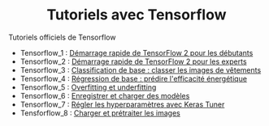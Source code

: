 # <center> Tutoriels avec Tensorflow </center>

Tutoriels officiels de Tensorflow



- Tensorflow_1 : [Démarrage rapide de TensorFlow 2 pour les débutants](https://github.com/BertrandBorel/Tutoriels_Tensorflow/blob/main/Tensorflow_1.ipynb)
- Tensorflow_2 : [Démarrage rapide de TensorFlow 2 pour les experts](https://github.com/BertrandBorel/Tutoriels_Tensorflow/blob/main/Tensorflow_2.ipynb)
- Tensorflow_3 : [Classification de base : classer les images de vêtements](https://github.com/BertrandBorel/Tutoriels_Tensorflow/blob/main/Tensorflow_3.ipynb)
- Tensorflow_4 : [Régression de base : prédire l'efficacité énergétique](https://github.com/BertrandBorel/Tutoriels_Tensorflow/blob/main/Tensorflow_4.ipynb)
- Tensorflow_5 : [Overfitting et underfitting](https://github.com/BertrandBorel/Tutoriels_Tensorflow/blob/main/Tensorflow_5.ipynb)
- Tensorflow_6 : [Enregistrer et charger des modèles](https://github.com/BertrandBorel/Tutoriels_Tensorflow/blob/main/Tensorflow_6.ipynb)
- Tensorflow_7 : [Régler les hyperparamètres avec Keras Tuner](https://github.com/BertrandBorel/Tutoriels_Tensorflow/blob/main/Tensorflow_7.ipynb)
- Tensforflow_8 : [Charger et prétraiter les images](https://github.com/BertrandBorel/Tutoriels_Tensorflow/blob/main/Tensorflow_8.ipynb)
